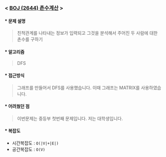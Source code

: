### < [BOJ (2644) 촌수계산](https://www.acmicpc.net/problem/2644) >

#### * 문제 설명 
> 친척관계를 나타내는 정보가 입력되고 그것을 분석해서 주어진 두 사람에 대한 촌수를 구하기

#### * 알고리즘
> DFS

#### * 접근방식
> 그래프를 만들어서 DFS를 사용했습니다. 이때 그래프는 MATRIX를 사용하였습니다.

#### * 어려웠던 점
> 이번문제는 중등부 첫번째 문제입니다.
> 저는 대학생입니다.

#### * 복잡도
- 시간복잡도 : `O(|V|+|E|)`
- 공간복잡도 : `O(V)`
